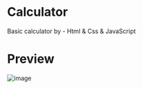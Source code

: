 # Calculator
Basic calculator by - Html &amp; Css &amp; JavaScript

# Preview

![image](https://user-images.githubusercontent.com/59147103/118354718-26b30680-b575-11eb-9fe7-463a289d198e.png)
